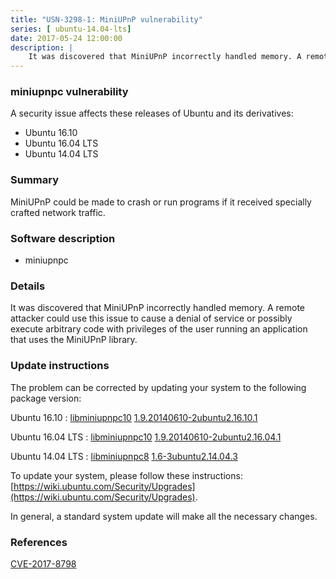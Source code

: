 ```yaml
---
title: "USN-3298-1: MiniUPnP vulnerability"
series: [ ubuntu-14.04-lts]
date: 2017-05-24 12:00:00
description: |
    It was discovered that MiniUPnP incorrectly handled memory. A remote attacker could use this issue to cause a denial of service or possibly execute arbitrary code with privileges of the user running an application that uses the MiniUPnP library. 
--- 
```

 
 


### miniupnpc vulnerability

A security issue affects these releases of Ubuntu and its derivatives:

* Ubuntu 16.10
* Ubuntu 16.04 LTS
* Ubuntu 14.04 LTS

### Summary

MiniUPnP could be made to crash or run programs if it received specially crafted network traffic.

### Software description

* miniupnpc 

### Details

It was discovered that MiniUPnP incorrectly handled memory. A remote attacker could use this issue to cause a denial of service or possibly execute arbitrary code with privileges of the user running an application that uses the MiniUPnP library. 

### Update instructions

The problem can be corrected by updating your system to the following package version:

Ubuntu 16.10
 : [libminiupnpc10](https://launchpad.net/ubuntu/+source/miniupnpc) <span> [1.9.20140610-2ubuntu2.16.10.1](https://launchpad.net/ubuntu/+source/miniupnpc/1.9.20140610-2ubuntu2.16.10.1) </span> 

Ubuntu 16.04 LTS
 : [libminiupnpc10](https://launchpad.net/ubuntu/+source/miniupnpc) <span> [1.9.20140610-2ubuntu2.16.04.1](https://launchpad.net/ubuntu/+source/miniupnpc/1.9.20140610-2ubuntu2.16.04.1) </span> 

Ubuntu 14.04 LTS
 : [libminiupnpc8](https://launchpad.net/ubuntu/+source/miniupnpc) <span> [1.6-3ubuntu2.14.04.3](https://launchpad.net/ubuntu/+source/miniupnpc/1.6-3ubuntu2.14.04.3) </span> 

To update your system, please follow these instructions: [https://wiki.ubuntu.com/Security/Upgrades](https://wiki.ubuntu.com/Security/Upgrades).

In general, a standard system update will make all the necessary changes. 

### References

 
 [CVE-2017-8798](http://people.ubuntu.com/~ubuntu-security/cve/CVE-2017-8798)
 

